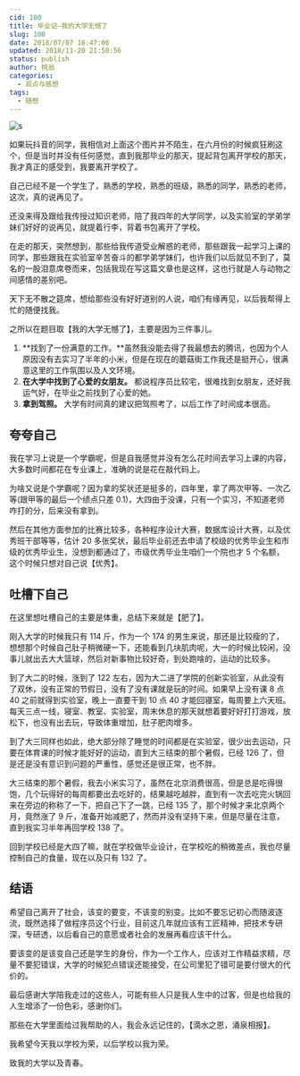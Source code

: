 ```yaml
---
cid: 100
title: 毕业记—我的大学无憾了
slug: 100
date: 2018/07/07 16:47:00
updated: 2018/11-20 21:58:56
status: publish
author: 桃翁
categories: 
  - 观点与感想
tags: 
  - 随想
---
```



![s](https://mmbiz.qpic.cn/mmbiz_jpg/CBxTibNZG9mGZhb3MCAaIgibmED18YDauibELbic1qz53D0o7sWd1hYNdgicfUBkmHGAZx7Op6RdQ5ia9FsWPjBOWLfQ/640?wx_fmt=jpeg&tp=webp&wxfrom=5&wx_lazy=1)

如果玩抖音的同学，我相信对上面这个图片并不陌生，在六月份的时候疯狂刷这个，但是当时并没有任何感觉，直到我那毕业的那天，提起背包离开学校的那天，我才真正的感受到，我要离开学校了。

自己已经不是一个学生了，熟悉的学校，熟悉的班级，熟悉的同学，熟悉的老师，这次，真的说再见了。

还没来得及跟给我传授过知识老师，陪了我四年的大学同学，以及实验室的学弟学妹们好好的说再见，就提着行李，背着书包离开了学校。

在走的那天，突然想到，那些给我传道受业解惑的老师，那些跟我一起学习上课的同学，那些跟我在实验室辛苦奋斗的都学弟学妹们，也许我们以后就见不到了，莫名的一股泪意席卷而来，包括我现在写这篇文章也是这样，这也行就是人与动物之间感情的差别吧。

天下无不散之筵席，想给那些没有好好道别的人说，咱们有缘再见，以后我帮得上忙的随便找我。

之所以在题目取【我的大学无憾了】，主要是因为三件事儿。
1. **找到了一份满意的工作。**虽然我没能去得了我最想去的腾讯，也因为个人原因没有去实习了半年的小米，但是在现在的蘑菇街工作我还是挺开心，很满意这里的工作氛围以及人文环境。
2. **在大学中找到了心爱的女朋友。** 都说程序员比较宅，很难找到女朋友，还好我运气好，在毕业之前找到了心爱的她。
3. **拿到驾照。** 大学有时间真的建议把驾照考了，以后工作了时间成本很高。

## 夸夸自己

我在学习上说是一个学霸呢，但是自我感觉并没有怎么花时间去学习上课的内容，大多数时间都花在专业课上，准确的说是花在敲代码上。

为啥又说是个学霸呢？因为拿的奖状还是挺多的，四年里，拿了两次甲等、一次乙等(跟甲等的最后一个绩点只差 0.1)，大四由于没课，只有一个实习，不知道老师咋打的分，后来没有拿到。

然后在其他方面参加的比赛比较多，各种程序设计大赛，数据库设计大赛，以及优秀班干部等等，估计 20 多张奖状，最后毕业前还去申请了校级的优秀毕业生和市级的优秀毕业生，没想到都通过了，市级优秀毕业生咱们一个院也才 5 个名额，这个时候只想对自己说【优秀】。

## 吐槽下自己

在这里想吐槽自己的主要是体重，总结下来就是【肥了】。

刚入大学的时候我只有 114 斤，作为一个 174 的男生来说，那还是比较瘦的了，想想那个时候自己肚子稍微硬一下，还能看到几块肌肉呢，大一的时候比较闲，没事儿就出去大大篮球，然后对新事物比较好奇，到处跑啥的，运动的比较多。

到了大二的时候，涨到了 122 左右，因为大二进了学院的创新实验室，从此没有了双休，没有正常的节假日，没有了没有课就是玩的时间。如果早上没有课 8 点 40 之前就得到实验室，晚上一直要干到 10 点 40 才能回寝室，每周要上六天班。每天三点一线，寝室、教室、实验室，周末休息的那天就想着要好好打打游戏，放松下，也没有出去玩，导致体重增加，肚子肥肉增多。

到了大三同样也如此，绝大部分除了睡觉的时间都是在实验室，很少出去运动，只要在体育课的时候才能好好的运动，直到大三结束的那个暑假，已经 126 了，但是还是没有意识到问题的严重性，感觉还是很正常，也不胖。

大三结束的那个暑假，我去小米实习了，虽然在北京消费很高，但是总是吃得很饱，几个玩得好的每周都要出去吃好的，结果越吃越胖，直到有一次去吃完火锅回来在旁边的称称了一下，把自己下了一跳，已经 135 了，那个时候才来北京两个月，竟然涨了 9 斤，准备开始减肥了，然而并没有坚持下来，但是尽量在注意，直到我实习半年再回学校 138 了。

回到学校已经是大四了嘛，就在学校做毕业设计，在学校吃的稍微差点，我也尽量控制自己的食量，现在以及只有 132 了。

## 结语
希望自己离开了社会，该变的要变，不该变的别变。比如不要忘记初心而随波逐流，既然选择了做程序员这个行业，目前这几年就应该有工匠精神，把技术专研深，专研透，以后看自己的意愿或者社会的发展再看应该干什么。

要该变的是该变自己还是学生的身份，作为一个工作人，应该对工作精益求精，尽量不要犯错误，大学的时候犯点错误还能接受，在公司里犯了错可是要付很大的代价的。

最后感谢大学陪我走过的这些人，可能有些人只是我人生中的过客，但是也给我的人生增添了一份色彩，感谢你们。

那些在大学里面给过我帮助的人，我会永远记住的，【滴水之恩，涌泉相报】。

我希望今天我以学校为荣，以后学校以我为荣。

致我的大学以及青春。